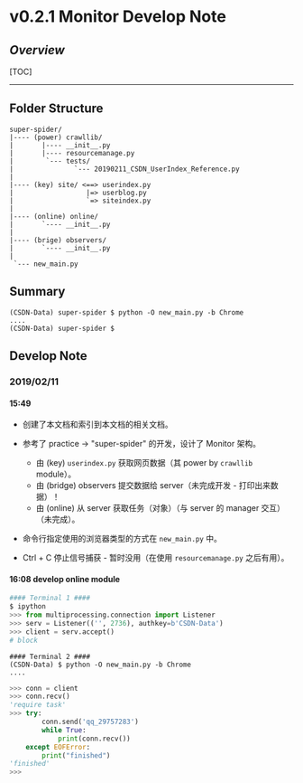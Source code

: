 # v0.2.1 Monitor Develop Note



## *Overview*

[TOC]

------



## Folder Structure

```
super-spider/
|---- (power) crawllib/
|       |---- __init__.py
|       |---- resourcemanage.py
|        `--- tests/
|               `--- 20190211_CSDN_UserIndex_Reference.py
|
|---- (key) site/ <==> userindex.py
|                  |=> userblog.py
|                  `=> siteindex.py
|
|---- (online) online/
|       `---- __init__.py
|
|---- (brige) observers/
|       `---- __init__.py
|
 `--- new_main.py
```



## Summary

```shell
(CSDN-Data) super-spider $ python -O new_main.py -b Chrome
....
(CSDN-Data) super-spider $ 
```



## Develop Note

### 2019/02/11

#### 15:49

- 创建了本文档和索引到本文档的相关文档。
- 参考了 practice -> "super-spider" 的开发，设计了 Monitor 架构。
  - 由 (key) `userindex.py` 获取网页数据（其 power by `crawllib` module）。
  - 由 (bridge) observers 提交数据给 server（未完成开发 - 打印出来数据）！
  - 由 (online) 从 server 获取任务（对象）（与 server 的 manager 交互）（未完成）。

- 命令行指定使用的浏览器类型的方式在 `new_main.py` 中。
- Ctrl + C 停止信号捕获 - 暂时没用（在使用 `resourcemanage.py` 之后有用）。



#### 16:08 develop online module

```python
#### Terminal 1 ####
$ ipython
>>> from multiprocessing.connection import Listener
>>> serv = Listener(('', 2736), authkey=b'CSDN-Data')
>>> client = serv.accept()
# block
```



```shell
#### Terminal 2 ####
(CSDN-Data) $ python -O new_main.py -b Chrome
....
```



```python
>>> conn = client
>>> conn.recv()
'require task'
>>> try:
        conn.send('qq_29757283')
        while True:
            print(conn.recv())
    except EOFError:
        print("finished")
'finished'
>>>
```







